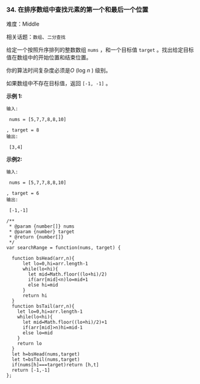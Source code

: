 ### 34. 在排序数组中查找元素的第一个和最后一个位置

难度：Middle

相关话题：`数组`、`二分查找`

给定一个按照升序排列的整数数组  `nums` ，和一个目标值  `target` 。找出给定目标值在数组中的开始位置和结束位置。



你的算法时间复杂度必须是*O* (log *n* ) 级别。



如果数组中不存在目标值，返回 `[-1, -1]` 。



**示例 1:** 





```
输入:

 nums = [5,7,7,8,8,10]

, target = 8
输出:

 [3,4]
```


**示例2:** 





```
输入:

 nums = [5,7,7,8,8,10]

, target = 6
输出:

 [-1,-1]
```



```
/**
 * @param {number[]} nums
 * @param {number} target
 * @return {number[]}
 */
var searchRange = function(nums, target) {
  
  function bsHead(arr,n){
      let lo=0,hi=arr.length-1
      while(lo<hi){
        let mid=Math.floor((lo+hi)/2)
        if(arr[mid]<n)lo=mid+1
        else hi=mid
      }
      return hi
  }
  function bsTail(arr,n){
    let lo=0,hi=arr.length-1
    while(lo<hi){
      let mid=Math.floor((lo+hi)/2)+1
      if(arr[mid]>n)hi=mid-1
      else lo=mid
    }
    return lo
  }
  let h=bsHead(nums,target)
  let t=bsTail(nums,target)
  if(nums[h]===target)return [h,t]
  return [-1,-1]
};



```

